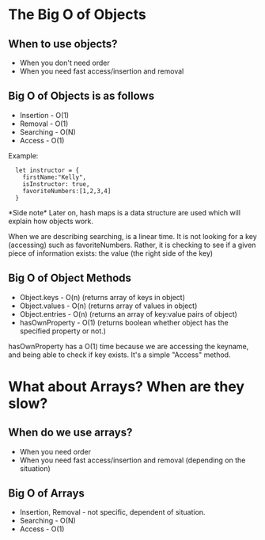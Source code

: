 # The Big O of Objects

## When to use objects?

- When you don't need order
- When you need fast access/insertion and removal

## Big O of Objects is as follows

- Insertion - O(1)
- Removal - O(1)
- Searching - O(N)
- Access - O(1)

Example:

      let instructor = {
        firstName:"Kelly",
        isInstructor: true,
        favoriteNumbers:[1,2,3,4]
      }

\*Side note\*
Later on, hash maps is a data structure are used which will explain how objects work.

When we are describing searching, is a linear time. It is not looking for a key (accessing) such as favoriteNumbers. Rather, it is checking to see if a given piece of information exists: the value (the right side of the key)

## Big O of Object Methods

- Object.keys - O(n) (returns array of keys in object)
- Object.values - O(n) (returns array of values in object)
- Object.entries - O(n) (returns an array of key:value pairs of object)
- hasOwnProperty - O(1) (returns boolean whether object has the specified property or not.)

hasOwnProperty has a O(1) time because we are accessing the keyname, and being able to check if key exists. It's a simple "Access" method.

# What about Arrays? When are they slow?

## When do we use arrays?

- When you need order
- When you need fast access/insertion and removal (depending on the situation)

## Big O of Arrays

- Insertion, Removal - not specific, dependent of situation.
- Searching - O(N)
- Access - O(1)

